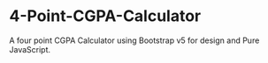 # 4-Point-CGPA-Calculator
A four point CGPA Calculator using Bootstrap v5 for design and Pure JavaScript. 
